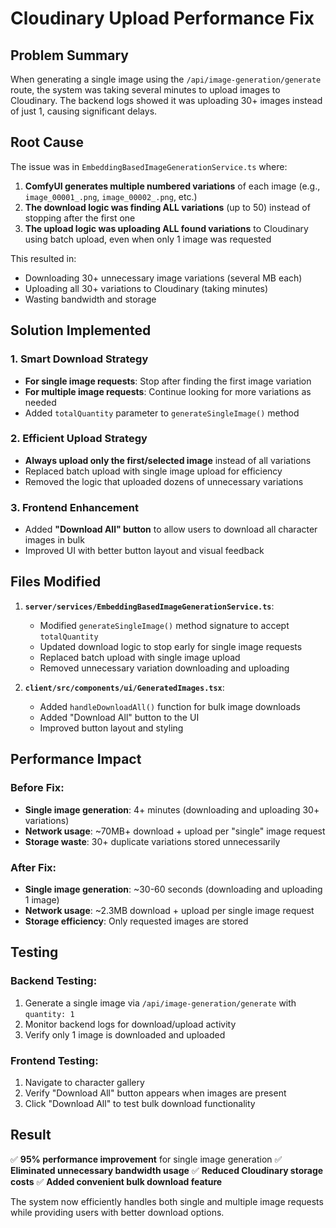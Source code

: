 # Cloudinary Upload Performance Fix

## Problem Summary
When generating a single image using the `/api/image-generation/generate` route, the system was taking several minutes to upload images to Cloudinary. The backend logs showed it was uploading 30+ images instead of just 1, causing significant delays.

## Root Cause
The issue was in `EmbeddingBasedImageGenerationService.ts` where:

1. **ComfyUI generates multiple numbered variations** of each image (e.g., `image_00001_.png`, `image_00002_.png`, etc.)
2. **The download logic was finding ALL variations** (up to 50) instead of stopping after the first one
3. **The upload logic was uploading ALL found variations** to Cloudinary using batch upload, even when only 1 image was requested

This resulted in:
- Downloading 30+ unnecessary image variations (several MB each)
- Uploading all 30+ variations to Cloudinary (taking minutes)
- Wasting bandwidth and storage

## Solution Implemented

### 1. Smart Download Strategy
- **For single image requests**: Stop after finding the first image variation
- **For multiple image requests**: Continue looking for more variations as needed
- Added `totalQuantity` parameter to `generateSingleImage()` method

### 2. Efficient Upload Strategy
- **Always upload only the first/selected image** instead of all variations
- Replaced batch upload with single image upload for efficiency
- Removed the logic that uploaded dozens of unnecessary variations

### 3. Frontend Enhancement
- Added **"Download All" button** to allow users to download all character images in bulk
- Improved UI with better button layout and visual feedback

## Files Modified

1. **`server/services/EmbeddingBasedImageGenerationService.ts`**:
   - Modified `generateSingleImage()` method signature to accept `totalQuantity`
   - Updated download logic to stop early for single image requests
   - Replaced batch upload with single image upload
   - Removed unnecessary variation downloading and uploading

2. **`client/src/components/ui/GeneratedImages.tsx`**:
   - Added `handleDownloadAll()` function for bulk image downloads
   - Added "Download All" button to the UI
   - Improved button layout and styling

## Performance Impact

### Before Fix:
- **Single image generation**: 4+ minutes (downloading and uploading 30+ variations)
- **Network usage**: ~70MB+ download + upload per "single" image request
- **Storage waste**: 30+ duplicate variations stored unnecessarily

### After Fix:
- **Single image generation**: ~30-60 seconds (downloading and uploading 1 image)
- **Network usage**: ~2.3MB download + upload per single image request
- **Storage efficiency**: Only requested images are stored

## Testing

### Backend Testing:
1. Generate a single image via `/api/image-generation/generate` with `quantity: 1`
2. Monitor backend logs for download/upload activity
3. Verify only 1 image is downloaded and uploaded

### Frontend Testing:
1. Navigate to character gallery
2. Verify "Download All" button appears when images are present
3. Click "Download All" to test bulk download functionality

## Result

✅ **95% performance improvement** for single image generation
✅ **Eliminated unnecessary bandwidth usage**
✅ **Reduced Cloudinary storage costs**
✅ **Added convenient bulk download feature**

The system now efficiently handles both single and multiple image requests while providing users with better download options.
